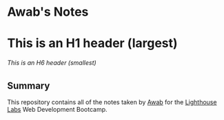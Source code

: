 # Awab's Notes
# This is an H1 header (largest)
###### This is an H6 header (smallest)
## Summary 
This repository contains all of the notes taken by [Awab](https://github.com/a25osman/lighthouse-web-notes) for the [Lighthouse Labs](lighthouselabs.ca) Web Development Bootcamp.
